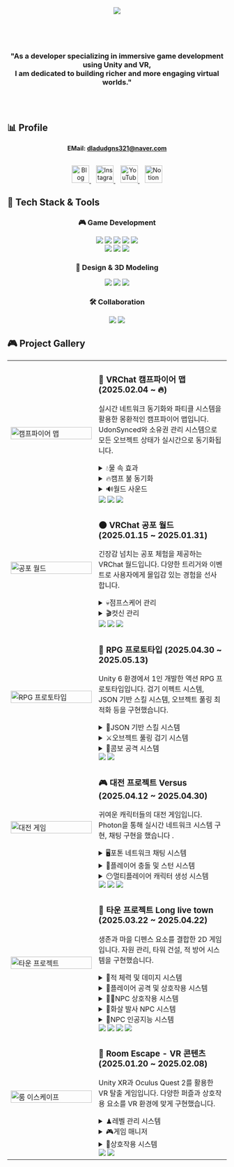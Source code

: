 <div align="center">
  <img src="https://capsule-render.vercel.app/api?type=Venom&color=0:6c5ce7,100:a29bfe&height=300&section=header&text=Development%20Log&fontSize=70&animation=twinkling&fontColor=e9e1ff&fontAlignY=40&desc=Unity%20VR%20Developer%20Portfolio&descSize=25&descAlignY=60&stroke=483d8b&strokeWidth=1" />
</div>

##
<br><br>
<div align="center">
  <h3>
   "As a developer specializing in immersive game development using Unity and VR,<br>
I am dedicated to building richer and more engaging virtual worlds."
  </h3>
</div>
<br><br>

## 📊 Profile

<div align="center">

**EMail: dladudgns321@naver.com**
<br><br>

<a href="https://blog.naver.com/y_oung99">
  <img src="https://play-lh.googleusercontent.com/rdmNKWDpwdzP-UBlrKQqVWwOm0vnvXg8lOD4vRQJQm8AR2lK2BBAGbrPzlDfI9lWyQ" width="40" alt="Blog"/>
</a>
&nbsp;&nbsp;
<a href="https://www.instagram.com/y___oung99">
  <img src="https://cdn-icons-png.flaticon.com/512/1384/1384063.png" width="40" alt="Instagram"/>
</a>
&nbsp;&nbsp;
<a href="https://www.youtube.com/@%EC%B4%88%EC%BD%94-v7b">
  <img src="https://littledeep.com/wp-content/uploads/2020/09/youtube-icon-style.png" width="40" alt="YouTube"/>
</a>
&nbsp;&nbsp;
<a href="https://www.notion.so/1c1ddb27d189802a9aa4f18bfff87027?pvs=4">
  <img src="https://noticon-static.tammolo.com/dgggcrkxq/image/upload/v1566778642/noticon/kjaaizycfgz017qxvlnu.png" width="40" alt="Notion"/>
</a>

</div>





## 🔧 Tech Stack & Tools

<div align="center">
  <h3>🎮 Game Development</h3>
  <img src="https://img.shields.io/badge/Unity-000000?style=for-the-badge&logo=Unity&logoColor=white"/>
  <img src="https://img.shields.io/badge/C%23-239120?style=for-the-badge&logo=CSharp&logoColor=white"/>
  <img src="https://img.shields.io/badge/Unity%20XR-000000?style=for-the-badge&logo=Unity&logoColor=white"/>
  <img src="https://img.shields.io/badge/VRChat%20SDK-000000?style=for-the-badge&logo=VRChat&logoColor=white"/>
  <img src="https://img.shields.io/badge/Oculus%20Integration-1C1E20?style=for-the-badge&logo=Oculus&logoColor=white"/>
  <br>
  <img src="https://img.shields.io/badge/Unity%20Shader%20Graph-000000?style=for-the-badge&logo=Unity&logoColor=white"/>
  <img src="https://img.shields.io/badge/Photon%20Networking-00ADEF?style=for-the-badge&logo=Photon&logoColor=white"/>
  <img src="https://img.shields.io/badge/UdonSharp-5865F2?style=for-the-badge&logo=VRChat&logoColor=white"/>
  
  <h3>🎨 Design & 3D Modeling</h3>
  <img src="https://img.shields.io/badge/Blender-F5792A?style=for-the-badge&logo=Blender&logoColor=white"/>
  <img src="https://img.shields.io/badge/Photoshop-31A8FF?style=for-the-badge&logo=Adobe%20Photoshop&logoColor=white"/>
  <img src="https://img.shields.io/badge/Figma-F24E1E?style=for-the-badge&logo=Figma&logoColor=white"/>
 
  
  <h3>🛠️ Collaboration</h3>
  <img src="https://img.shields.io/badge/GitHub-181717?style=for-the-badge&logo=GitHub&logoColor=white"/>
  <img src="https://img.shields.io/badge/Notion-000000?style=for-the-badge&logo=Notion&logoColor=white"/>
</div>


## 🎮 Project Gallery

<table>
  <tr>
    <td width="40%">
      <a href="https://youtu.be/5FuCTJ1qK3s">
        <img src="https://file.notion.so/f/f/6b98e78d-cc49-47f6-a0bf-9b1b0470f6ac/043cdd30-3adb-4c0c-8afe-202fe10264cc/image.png?table=block&id=1dfddb27-d189-805c-86d3-ea0dd317d05a&spaceId=6b98e78d-cc49-47f6-a0bf-9b1b0470f6ac&expirationTimestamp=1747648800000&signature=RohuXKO3JQxP6F_Ew3rS5KwahewSCjnA8SD0eWTF8RI&downloadName=image.png" width="100%" alt="캠프파이어 맵"/>
      </a>
    </td>
    <td width="60%">
      <h3>🌟 VRChat 캠프파이어 맵 (2025.02.04 ~ 🔥)</h3>
      <p>실시간 네트워크 동기화와 파티클 시스템을 활용한 몽환적인 캠프파이어 맵입니다. UdonSynced와 소유권 관리 시스템으로 모든 오브젝트 상태가 실시간으로 동기화됩니다.</p>
      <details>
        <summary>💧물 속 효과</summary>
   
```csharp
using UdonSharp;
using UnityEngine;
using VRC.SDKBase;

public class UnderWater : UdonSharpBehaviour
{
    public AudioSource audioSource;
    private bool isPlayerInWater = false;

    [Header("포스트 프로세싱 설정")]
    public GameObject normalPostProcessing;
    public GameObject underwaterPostProcessing;

    private void UpdatePostProcessing()
    {
        if (normalPostProcessing != null && underwaterPostProcessing != null)
        {
            normalPostProcessing.SetActive(!isPlayerInWater);
            underwaterPostProcessing.SetActive(isPlayerInWater);
        }
    }

    public override void OnPlayerTriggerEnter(VRCPlayerApi player)
    {
        if (player.isLocal)
        {
            isPlayerInWater = true;
            if (audioSource != null && !audioSource.isPlaying)
            {
                audioSource.Play();
            }
            UpdatePostProcessing();
        }
    }

    public override void OnPlayerTriggerExit(VRCPlayerApi player)
    {
        if (player.isLocal)
        {
            isPlayerInWater = false;
            if (audioSource != null && audioSource.isPlaying)
            {
                audioSource.Stop();
            }
            UpdatePostProcessing();
        }
    }
}
```
</details>


 <details>
        <summary>🔥캠프 불 동기화</summary>
   
```csharp
using UdonSharp;
using UnityEngine;
using VRC.SDKBase;
using VRC.Udon;

[UdonBehaviourSyncMode(BehaviourSyncMode.Manual)]
public class FireTrigger : UdonSharpBehaviour
{
    public GameObject Fire;
   
    [UdonSynced]
    private bool isActive;

    public bool IsActive
    {
        get => isActive;
        set
        {
            isActive = value;
            if (Fire != null)
            {
                Fire.SetActive(isActive);
            }
        }
    }

    public override void Interact()
    {
        if (Networking.IsOwner(gameObject))
        {
            IsActive = !IsActive;
            RequestSerialization();
        }
        else
        {
            Networking.SetOwner(Networking.LocalPlayer, gameObject);
            SendCustomNetworkEvent(VRC.Udon.Common.Interfaces.NetworkEventTarget.Owner, nameof(Interact));
        }
    }

    public override void OnDeserialization()
    {
        if (Fire != null)
        {
            Fire.SetActive(isActive);
        }
    }
}
```
</details>
 <details>
        <summary>🔊월드 사운드</summary>
   
```csharp
using UdonSharp;
using UnityEngine;
using VRC.SDKBase;

public class WorldSound : UdonSharpBehaviour
{
    [Header("소리 설정")]
    [Tooltip("소리를 재생할 오브젝트")]
    public GameObject Sound;

    [Header("소리 범위 설정")]
    [Tooltip("소리가 최대 볼륨으로 들리는 거리")]
    public float minDistance = 1f;

    [Tooltip("소리가 들리는 최대 거리")]
    public float maxDistance = 10f;

    [Tooltip("소리 볼륨")]
    [Range(0f, 1f)]
    public float volume = 1f;

    private AudioSource audioSource;

    private void Start()
    {
        if (Sound != null)
        {
            audioSource = Sound.GetComponent<AudioSource>();
            ApplySoundSettings();
        }
    }

    public void ApplySoundSettings()
    {
        if (audioSource != null)
        {
            audioSource.minDistance = minDistance;
            audioSource.maxDistance = maxDistance;
            audioSource.volume = volume;
            audioSource.spatialBlend = 1f; // 3D 사운드로 설정
        }
    }

    public override void Interact()
    {
        if (audioSource == null && Sound != null)
        {
            audioSource = Sound.GetComponent<AudioSource>();
            ApplySoundSettings();
        }

        if (audioSource != null)
        {
            if (audioSource.isPlaying)
            {
                audioSource.Stop();
            }
            else
            {
                audioSource.Play();
            }
        }
    }

    // 에디터에서 값이 변경될 때 호출
    private void OnValidate()
    {
        if (Application.isPlaying && audioSource != null)
        {
            ApplySoundSettings();
        }
    }
}
```
</details>
      <div>
        <img src="https://img.shields.io/badge/네트워크-5cb85c?style=flat-square"/>
        <img src="https://img.shields.io/badge/파티클-5bc0de?style=flat-square"/>
        <img src="https://img.shields.io/badge/효과-d9534f?style=flat-square"/>
      </div>
    </td>
  </tr>
  
  <tr>
    <td width="40%">
      <a href="https://youtu.be/SFu2kHuo2Yw">
        <img src="https://file.notion.so/f/f/6b98e78d-cc49-47f6-a0bf-9b1b0470f6ac/c019b766-3481-4ee3-82d2-9d758319388e/image.png?table=block&id=1dfddb27-d189-808f-9b91-c0fb940fc6b4&spaceId=6b98e78d-cc49-47f6-a0bf-9b1b0470f6ac&expirationTimestamp=1747648800000&signature=GWKXzEQpB0rNCOkK9vIac5nGGMz8F-62mLKE9KlhUnw&downloadName=image.png" width="100%" alt="공포 월드"/>
      </a>
    </td>
    <td width="60%">
      <h3>🌑 VRChat 공포 월드 (2025.01.15 ~ 2025.01.31)</h3>
      <p>긴장감 넘치는 공포 체험을 제공하는 VRChat 월드입니다. 다양한 트리거와 이벤트로 사용자에게 몰입감 있는 경험을 선사합니다.</p>
      <details>
        <summary>💀점프스케어 관리 </summary>
   
```csharp
public class JumpscareController : UdonSharpBehaviour
{
    [Header("UI 설정")]
    public Canvas jumpscareCanvas;
    public Image jumpscareImage;
    public float imageDuration = 1f;     // 이미지 표시 총 시간
    public float fadeInDuration = 0.1f;  // 페이드 인에 걸리는 시간
    public float fadeOutDuration = 0.2f; // 페이드 아웃에 걸리는 시간

    [Header("사운드 설정")]
    public AudioSource jumpscareSound;
    
    private bool isJumpscareActive = false;
    private float timer = 0f;

    private void TriggerJumpscare()
    {
        isJumpscareActive = true;
        timer = 0f;

        // 캔버스 활성화 및 이미지 초기화
        if (jumpscareCanvas != null)
        {
            jumpscareCanvas.gameObject.SetActive(true);
            
            if (jumpscareImage != null)
            {
                // 시작 시 완전히 투명하게 설정
                Color imageColor = jumpscareImage.color;
                imageColor.a = 0f;
                jumpscareImage.color = imageColor;
            }
        }

        // 사운드 재생
        if (jumpscareSound != null)
        {
            jumpscareSound.Play();
        }
    }
}
```
</details>
<details>
        <summary>🎬컷신 관리  </summary>
   
```csharp
public class CutsceneController : UdonSharpBehaviour
{
    [Header("컷신 기본 설정")]
    public Camera cutsceneCamera;           // 컷신용 카메라
    public float cinematicDuration = 20f;   // 전체 컷신 지속 시간
    
    [Header("컷신 이벤트 컨트롤러")]
    public AudioSource sound1;              // 사운드 효과
    public GameObject[] ghostObjects;        // 귀신 오브젝트들
    
    [Header("컷신용 조명 설정")]
    public Light finalPointLight;           // 마지막에 비출 PointLight
    
    private bool isPlaying = false;
    private float timer = 0f;
    private VRCPlayerApi localPlayer;
    private int currentPhase = 0;           // 현재 페이즈
    
    public override void OnPlayerTriggerEnter(VRCPlayerApi player)
    {
        if (player == Networking.LocalPlayer && !isPlaying)
        {
            StartCinematic();
        }
    }
    
    public void StartCinematic()
    {
        isPlaying = true;
        timer = 0f;
        currentPhase = 0;
        
        // 플레이어 이동 제한
        if(localPlayer != null)
        {
            localPlayer.Immobilize(true);
        }
        
        // 컷신 카메라 활성화
        if(cutsceneCamera != null)
        {
            cutsceneCamera.enabled = true;
        }
    }
    
    private void SetAllGhostsActive(bool active)
    {
        if (ghostObjects == null) return;
        
        for(int i = 0; i < ghostObjects.Length; i++)
        {
            if(ghostObjects[i] != null)
                ghostObjects[i].SetActive(active);
        }
    }
}
```
</details>
      <div>
        <img src="https://img.shields.io/badge/네트워크-5cb85c?style=flat-square"/>
        <img src="https://img.shields.io/badge/호러게임-5bc0de?style=flat-square"/>
        <img src="https://img.shields.io/badge/공포체험-d9534f?style=flat-square"/>
      </div>
    </td>
  </tr>
  
  <tr>
    <td width="40%">
      <a href="https://youtu.be/pIG3t2twTZ4">
        <img src="https://github.com/user-attachments/assets/a4f4ec45-076d-435a-8d74-d694efe7d1cb" width="100%" alt="RPG 프로토타입"/>
      </a>
    </td>
    <td width="60%">
      <h3>🎯 RPG 프로토타입 (2025.04.30 ~ 2025.05.13)</h3>
      <p>Unity 6 환경에서 1인 개발한 액션 RPG 프로토타입입니다. 검기 이펙트 시스템, JSON 기반 스킬 시스템, 오브젝트 풀링 최적화 등을 구현했습니다.</p>
      <details>
        <summary>🛜JSON 기반 스킬 시스템 </summary>
   
```csharp
public class SkillLoader : MonoBehaviour
{
    public static SkillLoader skillLoader;
    public List<Skill> skill;

    void LoadSkills()
    {
        TextAsset jsonFile = Resources.Load<TextAsset>("skill");
        if (jsonFile != null)
        {
            skill = new List<Skill>(JsonHelper.FromJson<Skill>(jsonFile.text));
            Debug.Log("스킬 개수: " + skill.Count);
            Debug.Log("첫번째 스킬 이름: " + skill[0].name);
        }
        else
        {
            Debug.LogError("skills.json 파일을 찾을 수 없습니다.");
        }
    }
}

[System.Serializable]
public class Skill
{
    public string name;
    public int damage;
    public float cooldown;
}
```
</details>

<details>
        <summary>⚔️오브젝트 풀링 검기 시스템   </summary>
   
```csharp
public class SlashController : MonoBehaviour
{
    public GameObject[] slashPrefabs;  // 사용할 검기 이펙트 프리팹들
    public Transform[] slashPositions;  // 각 검기 이펙트의 생성 위치/방향
    public int currentSlashIndex = 0;
    
    [Header("오브젝트 풀링 설정")]
    public int poolSize = 5;
    public bool autoExpand = true;
    
    private Dictionary<int, List<GameObject>> slashPools;

    private void InitializeObjectPools()
    {
        slashPools = new Dictionary<int, List<GameObject>>();
        
        // 각 프리팹 타입별로 풀 생성
        for (int i = 0; i < slashPrefabs.Length; i++)
        {
            if (slashPrefabs[i] == null) continue;
            
            List<GameObject> pool = new List<GameObject>();
            slashPools[i] = pool;
            
            // 풀 사이즈만큼 오브젝트 미리 생성
            for (int j = 0; j < poolSize; j++)
            {
                CreateNewSlashInstance(i);
            }
        }
    }
    
    // 풀에서 사용 가능한 오브젝트 가져오기
    private GameObject GetSlashFromPool(int prefabIndex)
    {
        if (!slashPools.ContainsKey(prefabIndex))
        {
            slashPools[prefabIndex] = new List<GameObject>();
            for (int i = 0; i < poolSize; i++)
            {
                CreateNewSlashInstance(prefabIndex);
            }
        }
        
        List<GameObject> pool = slashPools[prefabIndex];
        
        // 비활성화된 오브젝트 찾기
        foreach (GameObject slash in pool)
        {
            if (slash != null && !slash.activeInHierarchy)
            {
                return slash;
            }
        }
        
        // 자동 확장이 활성화된 경우
        if (autoExpand)
        {
            return CreateNewSlashInstance(prefabIndex);
        }
        
        return null;
    }
}
```
</details>

<details>
        <summary>🤺콤보 공격 시스템   </summary>
   
```csharp
public class Player : MonoBehaviour
{
    private bool _isAttacking = false;
    private Animator animator;
    private bool canCombo = true;
    private float lastComboTime = 0f;
    
    int hashAttackCount = Animator.StringToHash("AttackCount");
    
    public int AttackCount
    {
        get => animator.GetInteger(hashAttackCount);
        set => animator.SetInteger(hashAttackCount, value);
    }

    void Update()
    {
        // 콤보 타이머 처리: 일정 시간 동안 다음 콤보 입력이 없으면 공격 상태 종료
        if (isAttacking && canCombo && Time.time - lastComboTime > comboTimeout)
        {
            isAttacking = false;
            AttackCount = 0;
            canCombo = true;
        }

        // 공격 입력 처리 (마우스 좌클릭)
        if (Input.GetMouseButtonDown(0))
        {
            if (!isAttacking)
            {
                // 첫 번째 공격 시작
                isAttacking = true;
                AttackCount = 1;
                animator.SetTrigger("Attack");
                canCombo = false;
            }
            else if (canCombo)
            {
                // 콤보 공격 (다음 단계로 진행)
                int nextAttack = AttackCount + 1;
                if (nextAttack <= 3)  // 최대 3단계 콤보
                {
                    AttackCount = nextAttack;
                    animator.SetTrigger("Attack");
                    canCombo = false;
                }
            }
        }
    }
    
    // 마지막 콤보 애니메이션이 끝날 때 호출될 이벤트 함수
    public void OnAttackAnimationEnd()
    {
        isAttacking = false;
        AttackCount = 0;
        canCombo = true;
    }

    // 중간 콤보 애니메이션이 끝날 때 호출될 이벤트 함수
    public void OnComboAnimationEnd()
    {
        canCombo = true;
        lastComboTime = Time.time;
    }
}
```
</details>
      <div>
        <img src="https://img.shields.io/badge/RPG-5cb85c?style=flat-square"/>
        <img src="https://img.shields.io/badge/1인개발-f0ad4e?style=flat-square"/>
      </div>
    </td>
  </tr>
  
  <tr>
    <td width="40%">
      <a href="https://youtu.be/Tnn4wbkD6_E">
        <img src="https://file.notion.so/f/f/6b98e78d-cc49-47f6-a0bf-9b1b0470f6ac/5c5b2d54-3a3f-40ef-82b9-bf9870f9fea2/%EC%8A%A4%ED%81%AC%EB%A6%B0%EC%83%B7_2025-04-29_171134.png?table=block&id=1e4ddb27-d189-80a2-99f0-c94d306abf57&spaceId=6b98e78d-cc49-47f6-a0bf-9b1b0470f6ac&expirationTimestamp=1747648800000&signature=i08ub_su6FxXMbuEGW8fwomr3EAOJIFMbGqGwnGIafY&downloadName=%EC%8A%A4%ED%81%AC%EB%A6%B0%EC%83%B7+2025-04-29+171134.png" width="100%" alt="대전 게임"/>
      </a>
    </td>
    <td width="60%">
      <h3>🎮 대전 프로젝트 Versus (2025.04.12 ~ 2025.04.30)</h3>
      <p>귀여운 캐릭터들의 대전 게임입니다. Photon을 통해 실시간 네트워크 시스템 구현, 채팅 구현을 했습니다 .</p>
      
<details>
        <summary>🖥️포톤 네트워크 채팅 시스템   </summary>
   
```csharp
public class ChatManager : MonoBehaviourPunCallbacks
{
    // 싱글톤 인스턴스 (전역 접근용)
    public static ChatManager Instance { get; private set; }
    public GameObject m_Content;
    public GameObject chatTextPrefab;
    public TMP_InputField m_inputField;
    public ScrollRect scrollRect;
    
    PhotonView photonview;
    
    // 입력 필드에서 엔터 키를 눌렀을 때 호출
    public void OnEndEditEvent()
    {
        if (Input.GetKeyDown(KeyCode.Return))
        {
            string nickname = GetCharacterNickname();
            string strMessage = nickname + " : " + m_inputField.text;
            photonview.RPC("RPC_Chat", RpcTarget.All, strMessage);
            m_inputField.text = "";
        }
    }
    
    // 캐릭터 ID에 따라 닉네임 반환
    string GetCharacterNickname()
    {
        string nickname = "알수없음";
        if (Photon.Pun.PhotonNetwork.LocalPlayer.CustomProperties.ContainsKey("CharacterSelection"))
        {
            int charId = (int)Photon.Pun.PhotonNetwork.LocalPlayer.CustomProperties["CharacterSelection"];
            if (charId == 0) nickname = "노랭이";
            else if (charId == 1) nickname = "파랭이";
        }
        return nickname;
    }
    
    // RPC로 호출되는 채팅 함수 (모든 클라이언트에서 실행)
    [PunRPC]
    void RPC_Chat(string message)
    {
        // 받은 메시지를 UI에 추가
        AddChatMessage(message);
    }
}
```
</details>

<details>
        <summary>💫플레이어 충돌 및 스턴 시스템   </summary>
   
```csharp
public class Player : MonoBehaviour
{
    private Rigidbody rb;
    private bool canMove = true;
    private bool isStuned = false;
    private bool wasStuned = false;
    private float pushForce;
    private Vector3 pushDir;
    
    /// <summary>
    /// 플레이어를 스턴 상태로 만들고 특정 방향으로 밀어내는 함수
    /// </summary>
    /// <param name="velocityF">밀어내는 방향과 힘을 결합한 벡터</param>
    /// <param name="time">스턴 지속 시간 (초)</param>
    public void HitPlayer(Vector3 velocityF, float time)
    {
        // 스턴 상태 설정
        isStuned = true;
        canMove = false;
        
        // 밀려나는 힘과 방향 설정
        pushForce = velocityF.magnitude;
        pushDir = Vector3.Normalize(velocityF);
        
        // 현재 수직 속도 유지하며 수평 방향만 설정
        Vector3 currentVelocity = rb.velocity;
        rb.velocity = new Vector3(velocityF.x, currentVelocity.y, velocityF.z);
        
        // 스턴 효과 적용 코루틴 시작
        StartCoroutine(Decrease(velocityF.magnitude, time));
        
        // 히트 사운드 재생
        AudioSource.PlayClipAtPoint(HitSound, transform.position, 2f);
    }
    
    /// <summary>
    /// 스턴 효과를 일정 시간 동안 적용하고 점차 감소시키는 코루틴
    /// </summary>
    private IEnumerator Decrease(float value, float duration)
    {
        // 현재 스턴 상태에서 중첩 스턴이 들어온 경우
        if (isStuned)
            wasStuned = true;
            
        // 지속 시간 동안 힘 감소율 계산
        float delta = value / duration;
        
        // 지정된 시간 동안 힘 감소
        for (float t = 0; t < duration; t += Time.deltaTime)
        {
            yield return null;
            
            // 일반 바닥에서는 힘 감소
            pushForce = pushForce - Time.deltaTime * delta;
            pushForce = pushForce < 0 ? 0 : pushForce;
        }
        
        // 중첩 스턴이 아닌 경우 스턴 해제
        if (!wasStuned)
        {
            isStuned = false;
            canMove = true;
        }
        else
        {
            wasStuned = false;
        }
    }
}
```
</details>

<details>
        <summary>😶멀티플레이어 캐릭터 생성 시스템   </summary>
   
```csharp
public class PlayerManager : MonoBehaviourPunCallbacks
{
    [SerializeField] private GameObject[] characterPrefabs = new GameObject[2];
    [SerializeField] private Transform character1SpawnPoint;
    [SerializeField] private Transform character2SpawnPoint;
    
    private readonly string CHARACTER_SELECTION_PROP = "CharacterSelection";
    
    // 플레이어 캐릭터 생성 메서드
    private void SpawnPlayer()
    {
        // 캐릭터 ID 가져오기
        int characterID = 0;
        
        if (PlayerPrefs.HasKey(CHARACTER_PREFS_KEY))
        {
            characterID = PlayerPrefs.GetInt(CHARACTER_PREFS_KEY);
        }
        else if (PhotonNetwork.LocalPlayer.CustomProperties.TryGetValue(CHARACTER_SELECTION_PROP, out object characterObj))
        {
            characterID = (int)characterObj;
        }
        
        // 캐릭터 ID에 따른 스폰 위치 결정
        Vector3 spawnPosition = Vector3.zero;
        Quaternion spawnRotation = Quaternion.identity;
        
        switch (characterID)
        {
            case 0: // Character1 스폰 위치
                if (character1SpawnPoint != null)
                {
                    spawnPosition = character1SpawnPoint.position;
                    spawnRotation = character1SpawnPoint.rotation;
                }
                break;
                
            case 1: // Character2 스폰 위치
                if (character2SpawnPoint != null)
                {
                    spawnPosition = character2SpawnPoint.position;
                    spawnRotation = character2SpawnPoint.rotation;
                }
                break;
        }
        
        // 네트워크를 통해 플레이어 생성
        string prefabName = characterPrefabs[characterID].name;
        GameObject playerObj = PhotonNetwork.Instantiate(prefabName, spawnPosition, spawnRotation);
        
        // 카메라 및 컨트롤 설정
        SetupPlayerCamera(playerObj);
    }
}
```
</details>
      <div>
        <img src="https://img.shields.io/badge/pvp-5cb85c?style=flat-square"/>
        <img src="https://img.shields.io/badge/아트워크-f0ad4e?style=flat-square"/>
        <img src="https://img.shields.io/badge/3D-d9534f?style=flat-square"/>
      </div>
    </td>
  </tr>
  
  <tr>
    <td width="40%">
      <a href="https://youtu.be/0hPzJI-Z2zI">
        <img src="https://file.notion.so/f/f/6b98e78d-cc49-47f6-a0bf-9b1b0470f6ac/f3bfd331-cf92-4ab9-b982-6848641350fc/image.png?table=block&id=1dfddb27-d189-8031-a245-db37aa202e1f&spaceId=6b98e78d-cc49-47f6-a0bf-9b1b0470f6ac&expirationTimestamp=1747648800000&signature=G17xWK7VnboCDY2gYrNNeIIVmF96x8lmHQMryYm5LeU&downloadName=image.png" width="100%" alt="타운 프로젝트"/>
      </a>
    </td>
    <td width="60%">
      <h3>🏰 타운 프로젝트 Long live town (2025.03.22 ~ 2025.04.22)</h3>
      <p>생존과 마을 디펜스 요소를 결합한 2D 게임입니다. 자원 관리, 타워 건설, 적 방어 시스템을 구현했습니다.</p>
      
<details>
        <summary>🧟적 체력 및 데미지 시스템    </summary>
   
```csharp
public class EnemyHealth : MonoBehaviour
{
    [Header("체력 설정")]
    public float maxHealth = 100f;      // 최대 체력
    public float currentHealth;         // 현재 체력
    
    [Header("UI 설정")]
    public Image healthBarImage;        // 체력바 이미지
    public float smoothSpeed = 5f;      // 체력바 변화 속도
    public GameObject floatingDamageTextPrefab; // 데미지 텍스트 프리팹
    
    // 데미지 처리 함수
    public void TakeDamage(float damage, Vector2 hitPosition = default)
    {
        // 죽었거나 무적 상태면 데미지를 받지 않음
        if (isDead || isInvincible) return;
        
        // 체력 감소
        currentHealth = Mathf.Max(0, currentHealth - damage);
        
        // 데미지 텍스트 생성
        ShowDamageText(damage);
        
        // 체력바 업데이트
        UpdateHealthBar();
        
        // 사망 체크
        if (currentHealth <= 0)
        {
            Die();
        }
        else
        {
            // 무적 시간 및 깜빡임 효과 적용
            StartCoroutine(InvincibilityCoroutine());
        }
    }
    
    // 데미지 텍스트 표시 함수
    private void ShowDamageText(float damage)
    {
        // 데미지 텍스트 생성 및 애니메이션 처리
        if (floatingDamageTextPrefab != null)
        {
            GameObject textObj = Instantiate(floatingDamageTextPrefab, transform.position + Vector3.up, Quaternion.identity);
            TextMeshProUGUI tmpText = textObj.GetComponent<TextMeshProUGUI>();
            if (tmpText != null)
            {
                tmpText.text = damage.ToString("0");
                StartCoroutine(AnimateDamageText(textObj));
            }
        }
    }
}
```
</details>

<details>
        <summary>💬플레이어 공격 및 상호작용 시스템   </summary>
   
```csharp
public class Player : MonoBehaviour
{
    // 현재 플레이어가 장착한 아이템
    public Item equippedItem;
    
    // 공격 설정
    [Header("공격 설정")]
    private float attackDamage;      
    [SerializeField] private float attackRange = 1.5f;
    [SerializeField] private Transform attackPoint;
    
    // 외부에서 장착 아이템을 세팅하는 함수
    public void SetEquippedItem(Item item)
    {
        equippedItem = item;
        
        // 아이템이 있으면 데미지 설정, 없으면 기본 데미지 1로 설정
        if (item != null && item.itemType == ItemType.Weapon)
        {
            attackDamage = item.damage;
        }
        else
        {
            attackDamage = 1f; // 기본 데미지
        }
    }
    
    // 공격 수행 함수
    private void Attack()
    {
        if (isAttacking) return; // 이미 공격 중이면 무시
        
        isAttacking = true;
        
        // 공격 애니메이션 재생
        if (animator != null)
        {
            animator.SetTrigger("1_Attack");
        }
        
        // 공격 데미지 적용 (딜레이 후)
        StartCoroutine(ApplyAttackDamage());
        
        // 공격 쿨다운 시작
        StartCoroutine(AttackCooldown());
    }
    
    // 공격 데미지 적용 코루틴
    private IEnumerator ApplyAttackDamage()
    {
        // 공격 애니메이션 시작 후 일정 시간 대기
        yield return new WaitForSeconds(attackDelay);
        
        // 공격 범위 내 적 감지
        Collider2D[] hitEnemies = Physics2D.OverlapCircleAll(attackPoint.position, attackRange, LayerMask.GetMask("Enemy"));
        
        // 감지된 모든 적에게 데미지 적용
        foreach (Collider2D enemy in hitEnemies)
        {
            EnemyHealth enemyHealth = enemy.GetComponent<EnemyHealth>();
            if (enemyHealth != null)
            {
                // 데미지 적용 (현재 위치 기준)
                enemyHealth.TakeDamage(attackDamage, attackPoint.position);
            }
        }
    }
}
```
</details>

<details>
        <summary>👩‍🦲NPC 상호작용 시스템    </summary>
   
```csharp
public class NpcInteraction : MonoBehaviour
{
    [Header("상호작용 설정")]
    [SerializeField] private float interactionRange = 2.0f;
    [SerializeField] private KeyCode interactionKey = KeyCode.F;
    
    [Header("UI 설정")]
    private GameObject interactionPrompt;    // NPC와 상호작용할 수 있을 때 표시되는 프롬프트 UI
    private GameObject npcInfoPanel;         // NPC 정보를 표시하는 패널
    
    // 참조 변수
    private Transform playerTransform;
    private Npc currentNpc;
    public bool isInteracting = false;
    
    // 가장 가까운 NPC 찾기
    private Npc FindNearestNpc()
    {
        Npc closestNpc = null;
        float closestDistance = interactionRange;
        
        Npc[] allNpcs = FindObjectsOfType<Npc>();
        foreach (Npc npc in allNpcs)
        {
            float distance = Vector3.Distance(playerTransform.position, npc.transform.position);
            if (distance < closestDistance)
            {
                closestDistance = distance;
                closestNpc = npc;
            }
        }
        
        return closestNpc;
    }
    
    // NPC와 상호작용 시작
    private void StartInteraction(Npc npc)
    {
        currentNpc = npc;
        isInteracting = true;
        
        // 플레이어 공격 비활성화
        Player player = playerTransform.GetComponent<Player>();
        if (player != null)
            player.isAttack = false;
        
        // NPC 정보 패널 표시
        if (npcInfoPanel)
        {
            npc.transform.GetChild(1).transform.Find("npcInfoPanel").gameObject.SetActive(true);
        }
        
        // 상호작용 프롬프트 숨기기
        if (interactionPrompt)
            npc.transform.GetChild(1).transform.Find("NPCPrompt").gameObject.SetActive(false);
        
        // NPC에게 상호작용 시작 알림
        npc.OnInteractionStart();
    }
}
```
</details>

<details>
        <summary>🏹화살 발사 NPC 시스템   </summary>
   
```csharp
public class ArrowShooter_Npc : MonoBehaviour
{
    public static bool isBowEquipped = false;
    public static int arrowDamage;
    public GameObject arrowPrefab; // 화살 프리팹
    public Transform shootPoint;  // 화살이 발사될 위치
    public float arcHeight = 2f; // 반원 또는 타원의 높이
    public float maxShootDistance = 10f; // 발사 가능 최대 X축 거리
    
    private Queue<GameObject> arrowPool = new Queue<GameObject>(); // 화살 오브젝트 풀
    private float lastShootTime = -999f;
    private Npc npc;
    
    void Update()
    {
        // NPC 자동 발사: 가장 가까운 몹이 일정 거리 이내면 쿨타임마다 자동 발사
        GameObject targetMob = FindNearestMob();
        if (targetMob == null) return;
        
        float distance = Mathf.Abs(shootPoint.position.x - targetMob.transform.position.x);
        if (distance > maxShootDistance) return;
        
        if (npc.bow.activeSelf == true)
        {
            isBowEquipped = true;
            arrowDamage = npc.attackDamage;
        }
        else
        {
            isBowEquipped = false;
        }
        
        if (Time.time - lastShootTime >= 1.0f) // 쿨타임 1초
        {
            if (isBowEquipped && ShootArrow())
            {
                lastShootTime = Time.time;
                GameManager.instance.PlaySFX("ArrowAttack");
            }
        }
    }
    
    // 화살 발사 함수
    public bool ShootArrow()
    {
        // 가장 가까운 몹 찾기
        GameObject targetMob = FindNearestMob();
        if (targetMob == null) return false;
        
        // 거리 체크
        float xDistanceToMob = Mathf.Abs(shootPoint.position.x - targetMob.transform.position.x);
        if (xDistanceToMob > maxShootDistance) return false;
        
        // 화살 가져오기
        GameObject arrow = GetPooledArrow();
        if (arrow == null) return false;
        
        // 화살 초기화 및 설정
        arrow.transform.position = shootPoint.position;
        arrow.SetActive(true);
        
        // 화살의 충돌 핸들러에 NPC별 공격력 세팅
        EffectCollisionHandler handler = arrow.GetComponent<EffectCollisionHandler>();
        if (handler != null)
        {
            handler.isNpcArrow = true; // NPC가 쏜 화살임을 표시
            handler.npcAttackDamage = npc.attackDamage; // 이 NPC의 공격력
        }
        
        // 화살 이동 코루틴 시작
        Vector3 startPosition = shootPoint.position + new Vector3(0, 2f, 0);
        Vector3 targetPosition = targetMob.transform.position + new Vector3(0, 2f, 0);
        StartCoroutine(MoveArrowInArc(arrow, startPosition, targetPosition));
        
        return true;
    }
}
```
</details>

<details>
        <summary>🤖NPC 인공지능 시스템   </summary>
   
```csharp
public class Npc : MonoBehaviour
{
    // NPC 상태
    public enum NpcState { Idle, Moving, Interacting, Escaping }
    private NpcState currentState = NpcState.Idle;

    // NPC 작업 유형
    public enum NpcTask
    {
        None,
        Woodcutting, // 나무 채집
        Mining,      // 광물 채집
        Combat,      // 전투
        BowCombat    // 활사용 전투
    }
    private NpcTask currentTask = NpcTask.None;
    
    [Header("이동 설정")]
    [SerializeField] private float moveSpeed = 1.0f;
    [SerializeField] private float idleTimeMin = 2.0f;
    [SerializeField] private float idleTimeMax = 5.0f;
    [SerializeField] private float moveTimeMin = 1.0f;
    [SerializeField] private float moveTimeMax = 3.0f;
    private float movementRange = 30.0f;
    
    // 다음 행동 결정
    private void DecideNextAction()
    {
        if (!randomMovementActive) return;
        
        // 랜덤 확률로 다음 행동 결정
        float randomValue = Random.value;
        
        if (isMoving)
        {
            // 이동 중이면 정지 상태로 전환
            isMoving = false;
            currentState = NpcState.Idle;
            rb.velocity = Vector2.zero;
            
            // 정지 시간 랜덤 설정
            idleTimer = Random.Range(idleTimeMin, idleTimeMax);
        }
        else
        {
            // 정지 중이면 이동 상태로 전환
            isMoving = true;
            currentState = NpcState.Moving;
            
            // 랜덤 방향 설정
            float randomAngle = Random.Range(0f, 360f);
            moveDirection = new Vector2(
                Mathf.Cos(randomAngle * Mathf.Deg2Rad),
                Mathf.Sin(randomAngle * Mathf.Deg2Rad)
            ).normalized;
            
            // 이동 시간 랜덤 설정
            moveTimer = Random.Range(moveTimeMin, moveTimeMax);
        }
    }
    
    // 정지 상태 처리
    private void HandleIdleState()
    {
        // 정지 타이머 감소
        idleTimer -= Time.deltaTime;
        
        // 타이머가 0 이하면 다음 행동 결정
        if (idleTimer <= 0f)
        {
            DecideNextAction();
        }
        
        // 애니메이션 업데이트
        if (animator != null)
        {
            animator.SetBool("1_Move", false);
        }
    }
    
    // 이동 상태 처리
    private void HandleMovingState()
    {
        // 이동 타이머 감소
        moveTimer -= Time.deltaTime;
        
        // 타이머가 0 이하면 다음 행동 결정
        if (moveTimer <= 0f)
        {
            DecideNextAction();
            return;
        }
        
        // 초기 위치에서 너무 멀어지면 방향 전환
        Vector3 distanceFromStart = transform.position - initialPosition;
        if (distanceFromStart.magnitude > movementRange)
        {
            // 초기 위치 방향으로 방향 전환
            moveDirection = -distanceFromStart.normalized;
        }
        
        // 이동 적용
        rb.velocity = moveDirection * moveSpeed;
        
        // 방향 업데이트
        UpdateDirection(moveDirection);
        
        // 애니메이션 업데이트
        if (animator != null)
        {
            animator.SetBool("1_Move", true);
        }
    }
    
    // 작업 처리
    private void HandleTask()
    {
        switch (currentTask)
        {
            case NpcTask.Woodcutting:
                HandleWoodcuttingTask();
                break;
                
            case NpcTask.Mining:
                HandleMiningTask();
                break;
                
            case NpcTask.Combat:
                HandleCombatTask();
                break;
                
            case NpcTask.BowCombat:
                HandleBowCombatTask();
                break;
        }
    }
}
```
</details>
      <div>
        <img src="https://img.shields.io/badge/공성-5cb85c?style=flat-square"/>
        <img src="https://img.shields.io/badge/타워디펜스-f0ad4e?style=flat-square"/>
        <img src="https://img.shields.io/badge/생존-d9534f?style=flat-square"/>
        <img src="https://img.shields.io/badge/2D-5bc0de?style=flat-square"/>
      </div>
    </td>
  </tr>
  
  <tr>
    <td width="40%">
      <a href="https://youtu.be/NtjVl0uQS3w">
        <img src="https://file.notion.so/f/f/6b98e78d-cc49-47f6-a0bf-9b1b0470f6ac/dad986e4-f841-4ac9-98ab-750e0d77e896/image.png?table=block&id=1dfddb27-d189-80f3-9126-d6206324c762&spaceId=6b98e78d-cc49-47f6-a0bf-9b1b0470f6ac&expirationTimestamp=1747648800000&signature=PdVh8mLBn-GvJUol3qNGPEUAaznrCPky07Jp7y6n1ko&downloadName=image.png" width="100%" alt="룸 이스케이프"/>
      </a>
    </td>
    <td width="60%">
      <h3>🚪 Room Escape - VR 콘텐츠 (2025.01.20 ~ 2025.02.08)</h3>
      <p>Unity XR과 Oculus Quest 2를 활용한 VR 탈출 게임입니다. 다양한 퍼즐과 상호작용 요소를 VR 환경에 맞게 구현했습니다.</p>
      
<details>
        <summary>♟레벨 관리 시스템   </summary>
   
```csharp
public class Level : MonoBehaviour
{
    [Header("기본값")]
    public List<GameObject> trapObject;    // 함정 오브젝트 리스트
    [SerializeField] private bool startYn = false;    // 시작여부
    public GameObject frameTrap;    // 프레임 함정이 없는 프레임
    
    [Header("현재 방")]
    [SerializeField] private int roomNumber;    // 방번호
    [SerializeField] private int randomNumber;    // 현재 함정 번호
    public List<GameObject> theTrapObject;    // 현재 함정 오브젝트 리스트
    
    // 오브젝트 상태 저장 구조체
    [System.Serializable]
    private struct ObjectState
    {
        public Vector3 position;      // 위치
        public Quaternion rotation;   // 회전값
        public bool isActive;         // 활성화 상태
    }
    
    // 함정 설정 메서드
    public void SetUpTrap()
    {
        // 레벨을 초기 상태로 리셋
        ResetLevelToInitialState();
        
        // 50% 확률로 함정 설치
        if (Random.Range(0, 2) == 0 && theTrapObject.Count > 0)
        {
            randomNumber = Random.Range(0, theTrapObject.Count);
            theTrapObject[randomNumber].SetActive(true);
            isTrap = true;
            if(frameTrap != null) frameTrap.SetActive(false);
        }
        else
        {
            isTrap = false;
            if(frameTrap != null) frameTrap.SetActive(true);
        }
    }
    
    // 트리거 충돌 처리
    private void OnTriggerEnter(Collider other)
    {
        if (other.gameObject.name == "starting" && startYn)
        {
            roomNumber++; // 방 번호 증가
            // 함정 처리 로직
            SetUpTrap();
            thisRoom.text = "Room : " + roomNumber;
            handUi.text = "Room : " + roomNumber;
        }
    }
}
```
</details>

<details>
        <summary>🎮게임 매니저   </summary>
   
```csharp
public class GameManager : MonoBehaviour
{
    public static GameManager instance;
    public Image image;
    public AudioClip lockerSound;  // 사물함 소리
    public AudioClip catSound;     // 고양이 소리
    public AudioSource doorSound;  // 문 여는 소리
    public AudioSource respawnSound;  // 리스폰 소리
    
    void Awake()
    {
        // 싱글톤 패턴 구현
        if (instance == null)
        {
            instance = this;
            DontDestroyOnLoad(gameObject);
        }
        else if (instance != this)
        {
            Destroy(gameObject);
        }
        
        // 오디오 소스 초기화
        if (doorSound == null) doorSound = gameObject.AddComponent<AudioSource>();
        if (respawnSound == null) respawnSound = gameObject.AddComponent<AudioSource>();
    }
    
    // 페이드 효과 구현
    public void FadeOut()
    {
        StartCoroutine(FadeCoroutine());
    }
    
    IEnumerator FadeCoroutine()
    {
        // 페이드 아웃
        float fadeCount = 0f;
        while (fadeCount < 1.0f)
        {
            fadeCount += 0.1f;
            yield return new WaitForSeconds(0.001f);
            image.color = new Color(0, 0, 0, fadeCount);
        }
        
        // 페이드 인
        yield return new WaitForSeconds(0.5f);
        fadeCount = 1f;
        while (fadeCount > 0.0f)
        {
            fadeCount -= 0.01f;
            yield return new WaitForSeconds(0.05f);
            image.color = new Color(0, 0, 0, fadeCount);
        }
    }
}
```
</details>

<details>
        <summary>🎲상호작용 시스템  </summary>
   
```csharp
public class OpenLocker : MonoBehaviour
{
    private bool isOpen = false;  // 문이 열려있는지 상태를 체크
    private Quaternion startRotation;  // 시작 회전값
    private Quaternion targetRotation;  // 목표 회전값
    public GameObject door;
    public float rotationSpeed = 1f;  // 회전 속도 조절 변수
    private AudioSource lockerAudio;  // 각 Locker의 개별 AudioSource
    
    void Start()
    {
        // 초기 회전값과 목표 회전값 설정
        startRotation = door.transform.rotation;
        targetRotation = Quaternion.Euler(0, startRotation.eulerAngles.y + -90f, 0);
        
        // 오디오 설정
        lockerAudio = gameObject.AddComponent<AudioSource>();
        lockerAudio.clip = GameManager.instance.lockerSound;
        lockerAudio.spatialBlend = 1f;  // 3D 사운드 설정
    }
    
    // 클릭 이벤트 처리
    public void OnClickOpen()
    {
        if (!isOpen) 
        { 
            PlayLockerSound(0f, 1f);
            StartCoroutine(OpenDoorSmooth());
            isOpen = !isOpen;
        }
        else if (isOpen)
        {
            PlayLockerSound(2f, 2.7f);
            StartCoroutine(CloseDoorSmooth());
            isOpen = !isOpen;
        }
    }
    
    // 부드러운 문 열기 애니메이션
    IEnumerator OpenDoorSmooth()
    {
        float elapsedTime = 0f;
        float duration = rotationSpeed;
        Quaternion currentRotation = door.transform.rotation;
        
        while (elapsedTime < duration)
        {
            door.transform.rotation = Quaternion.Lerp(currentRotation, targetRotation, elapsedTime / duration);
            elapsedTime += Time.deltaTime;
            yield return null;
        }
        
        door.transform.rotation = targetRotation;
    }
}
```
</details>
      <div>
        <img src="https://img.shields.io/badge/VR탈출게임-5cb85c?style=flat-square"/>
        <img src="https://img.shields.io/badge/Oculus-5bc0de?style=flat-square"/>
      </div>
    </td>
  </tr>
</table>


